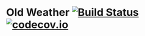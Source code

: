 # Old Weather [![Build Status](https://travis-ci.org/perry/old-weather.svg?branch=master)](https://travis-ci.org/perry/old-weather) [![codecov.io](https://codecov.io/github/perry/old-weather/coverage.svg?branch=master)](https://codecov.io/github/perry/old-weather?branch=master)
